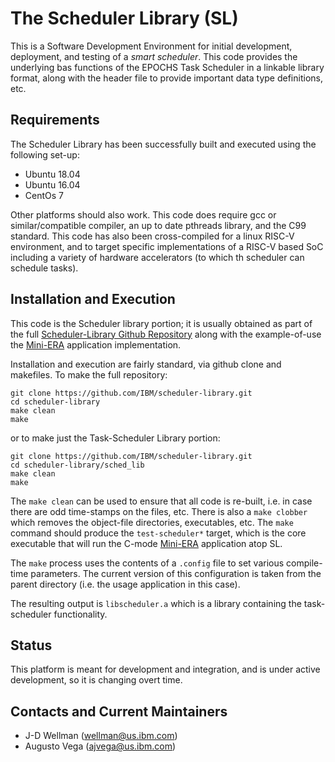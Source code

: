 # The Scheduler Library (SL)

This is a Software Development Environment for initial development, deployment, and testing of a *smart scheduler*. This code provides the underlying bas functions of the EPOCHS Task Scheduler in a linkable library format, along with the header file to provide important data type definitions, etc.

## Requirements

The Scheduler Library has been successfully built and executed using the following set-up:
 - Ubuntu 18.04
 - Ubuntu 16.04
 - CentOs 7

Other platforms should also work. 
This code does require gcc or similar/compatible compiler, an up to date pthreads library, and the C99 standard.
This code has also been cross-compiled for a linux RISC-V environment, and to target specific implementations of a RISC-V based SoC including a variety of hardware accelerators (to which th scheduler can schedule tasks).

## Installation and Execution

This code is the Scheduler library portion; it is usually obtained as part of the full 
<a href="https://github.com/IBM/scheduler-library" target="_blank">Scheduler-Library Github Repository</a>
along with the example-of-use the <a href="https://github.com/IBM/mini-era" target="_blank">Mini-ERA</a> application
implementation.

Installation and execution are fairly standard, via github clone and makefiles.  To make the full repository:

```
git clone https://github.com/IBM/scheduler-library.git
cd scheduler-library
make clean
make
```
or to make just the Task-Scheduler Library portion:

```
git clone https://github.com/IBM/scheduler-library.git
cd scheduler-library/sched_lib
make clean
make
```

The `make clean` can be used to ensure that all code is re-built, i.e. in case there are odd time-stamps on the files, etc. There is also a `make clobber` which removes the object-file directories, executables, etc. The `make` command should produce the `test-scheduler*` target, which is the core executable that will run the C-mode <a href="https://github.com/IBM/mini-era" target="_blank">Mini-ERA</a> application atop SL.

The `make` process uses the contents of a `.config` file to set various compile-time parameters.  The current version of this configuration is taken from the parent directory (i.e. the usage application in this case).

The resulting output is ```libscheduler.a``` which is a library containing the task-scheduler functionality.


## Status

This platform is meant for development and integration, and is under active development, so it is changing overt time.

## Contacts and Current Maintainers

 - J-D Wellman (wellman@us.ibm.com)
 - Augusto Vega (ajvega@us.ibm.com)
